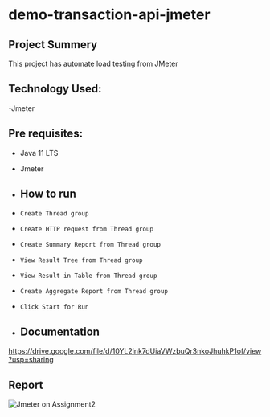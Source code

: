 # demo-transaction-api-jmeter

## Project Summery
This project has automate load testing from JMeter

## Technology Used:
-Jmeter

## Pre requisites:
- Java 11 LTS
- Jmeter

- ## How to run
- ``` Create Thread group ```
- ``` Create HTTP request from Thread group ```
- ``` Create Summary Report from Thread group ```
- ``` View Result Tree from Thread group ```
- ``` View Result in Table from Thread group ```
- ```Create Aggregate Report from Thread group ```
- ``` Click Start for Run ```

- ## Documentation
https://drive.google.com/file/d/10YL2ink7dUiaVWzbuQr3nkoJhuhkP1of/view?usp=sharing

## Report
![Jmeter on Assignment2](https://github.com/ShahanaParvin/demo-transaction-api-jmeter/assets/40936317/1f3ac3ed-1158-428d-8c4d-a093525c6a20)
